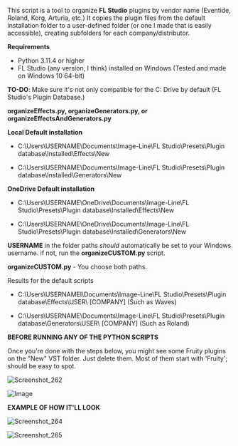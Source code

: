 This script is a tool to organize **FL Studio** plugins by vendor name (Eventide, Roland, Korg, Arturia, etc.) It copies the plugin files from the default installation folder to a user-defined folder (or one I made that is easily accessible), creating subfolders for each company/distributor.


**Requirements**

- Python 3.11.4 or higher
- FL Studio (any version, I think) installed on Windows (Tested and made on Windows 10 64-bit)


**TO-DO**: Make sure it's not only compatible for the C: Drive by default (FL Studio's Plugin Database.)


**organizeEffects.py, organizeGenerators.py, or organizeEffectsAndGenerators.py**

**Local Default installation** 
- C:\Users\USERNAME\Documents\Image-Line\FL Studio\Presets\Plugin database\Installed\Effects\New

- C:\Users\USERNAME\Documents\Image-Line\FL Studio\Presets\Plugin database\Installed\Generators\New

**OneDrive Default installation** 
- C:\Users\USERNAME\OneDrive\Documents\Image-Line\FL Studio\Presets\Plugin database\Installed\Effects\New

- C:\Users\USERNAME\OneDrive\Documents\Image-Line\FL Studio\Presets\Plugin database\Installed\Generators\New


**USERNAME** in the folder paths _should_ automatically be set to your Windows username. if not, run the **organizeCUSTOM.py** script.

**organizeCUSTOM.py** - You choose both paths.

Results for the default scripts

- C:\Users\USERNAMEl\Documents\Image-Line\FL Studio\Presets\Plugin database\Effects\USER\ [COMPANY] (Such as Waves)

- C:\Users\USERNAME\Documents\Image-Line\FL Studio\Presets\Plugin database\Generators\USER\ [COMPANY] (Such as Roland)


**BEFORE RUNNING ANY OF THE PYTHON SCRIPTS**

Once you're done with the steps below, you might see some Fruity plugins on the "New" VST folder. 
Just delete them. Most of them start with 'Fruity'; should be easy to spot.

![Screenshot_262](https://github.com/Magabes/FL-Studio-Automatic-Plugin-Organizer/assets/90144228/51fcb389-2149-4e71-b40b-65bd48920aa6)

![Image](https://user-images.githubusercontent.com/90144228/250405164-f7ed76cf-6bae-4df3-82e9-17b6d5db599b.png)


**EXAMPLE OF HOW IT'LL LOOK**

![Screenshot_264](https://github.com/Magabes/FL-Studio-Automatic-Plugin-Organizer/assets/90144228/697d62fa-220c-4220-9794-d31b4daa4227)

![Screenshot_265](https://github.com/Magabes/FL-Studio-Automatic-Plugin-Organizer/assets/90144228/7681a2db-1541-4d35-914a-23f341b2c5d8)



